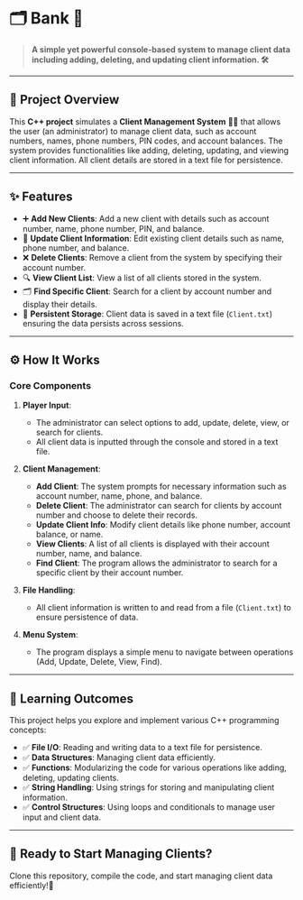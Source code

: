 # 🗂️ Bank 💼

> **A simple yet powerful console-based system to manage client data including adding, deleting, and updating client information. 🛠️**  

---

## 🌟 Project Overview  
This **C++ project** simulates a **Client Management System** 🧑‍💼 that allows the user (an administrator) to manage client data, such as account numbers, names, phone numbers, PIN codes, and account balances. The system provides functionalities like adding, deleting, updating, and viewing client information. All client details are stored in a text file for persistence.  

---

## ✨ Features  
- ➕ **Add New Clients**: Add a new client with details such as account number, name, phone number, PIN, and balance.  
- 📝 **Update Client Information**: Edit existing client details such as name, phone number, and balance.  
- ❌ **Delete Clients**: Remove a client from the system by specifying their account number.  
- 🔍 **View Client List**: View a list of all clients stored in the system.  
- 🗂️ **Find Specific Client**: Search for a client by account number and display their details.  
- 💾 **Persistent Storage**: Client data is saved in a text file (`Client.txt`) ensuring the data persists across sessions.  

---

## ⚙️ How It Works  

### Core Components  
1. **Player Input**:  
   - The administrator can select options to add, update, delete, view, or search for clients.  
   - All client data is inputted through the console and stored in a text file.  

2. **Client Management**:  
   - **Add Client**: The system prompts for necessary information such as account number, name, phone, and balance.  
   - **Delete Client**: The administrator can search for clients by account number and choose to delete their records.  
   - **Update Client Info**: Modify client details like phone number, account balance, or name.  
   - **View Clients**: A list of all clients is displayed with their account number, name, and balance.  
   - **Find Client**: The program allows the administrator to search for a specific client by their account number.  

3. **File Handling**:  
   - All client information is written to and read from a file (`Client.txt`) to ensure persistence of data.  

4. **Menu System**:  
   - The program displays a simple menu to navigate between operations (Add, Update, Delete, View, Find).  

---

## 🎯 Learning Outcomes

This project helps you explore and implement various C++ programming concepts:

- ✅ **File I/O**: Reading and writing data to a text file for persistence.  
- ✅ **Data Structures**: Managing client data efficiently.  
- ✅ **Functions**: Modularizing the code for various operations like adding, deleting, updating clients.  
- ✅ **String Handling**: Using strings for storing and manipulating client information.  
- ✅ **Control Structures**: Using loops and conditionals to manage user input and client data.  

---

## 🏁 Ready to Start Managing Clients?  

Clone this repository, compile the code, and start managing client data efficiently!🚀

